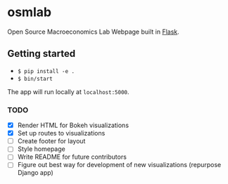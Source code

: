# osmlab

Open Source Macroeconomics Lab Webpage built in [Flask](http://flask.pocoo.org).

## Getting started

* `$ pip install -e .`
* `$ bin/start`

The app will run locally at `localhost:5000`.

### TODO
- [x] Render HTML for Bokeh visualizations
- [x] Set up routes to visualizations
- [ ] Create footer for layout
- [ ] Style homepage
- [ ] Write README for future contributors
- [ ] Figure out best way for development of new visualizations (repurpose Django app)
